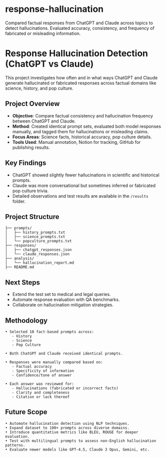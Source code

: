 # response-hallucination
Compared factual responses from ChatGPT and Claude across topics to detect hallucinations. Evaluated accuracy, consistency, and frequency of fabricated or misleading information.

#  Response Hallucination Detection (ChatGPT vs Claude)

This project investigates how often and in what ways ChatGPT and Claude generate hallucinated or fabricated responses across factual domains like science, history, and pop culture.

##  Project Overview

- **Objective**: Compare factual consistency and hallucination frequency between ChatGPT and Claude.
- **Method**: Created identical prompt sets, evaluated both model responses manually, and tagged them for hallucinations or misleading claims.
- **Focus Areas**: Science facts, historical accuracy, pop culture details.
- **Tools Used**: Manual annotation, Notion for tracking, GitHub for publishing results.

##  Key Findings

- ChatGPT showed slightly fewer hallucinations in scientific and historical prompts.
- Claude was more conversational but sometimes inferred or fabricated pop culture trivia.
- Detailed observations and test results are available in the `/results` folder.

##  Project Structure
```project-03-response-hallucination/
├── prompts/
│   ├── history_prompts.txt
│   ├── science_prompts.txt
│   └── popculture_prompts.txt
├── responses/
│   ├── chatgpt_responses.json
│   └── claude_responses.json
├── analysis/
│   └── hallucination_report.md
├── README.md
```
##  Next Steps

- Extend the test set to medical and legal queries.
- Automate response evaluation with QA benchmarks.
- Collaborate on hallucination mitigation strategies.

##  Methodology

```text
• Selected 10 fact-based prompts across:
   - History
   - Science
   - Pop Culture

• Both ChatGPT and Claude received identical prompts.

• Responses were manually compared based on:
   - Factual accuracy
   - Specificity of information
   - Confidence/tone of answer

• Each answer was reviewed for:
   - Hallucinations (fabricated or incorrect facts)
   - Clarity and completeness
   - Citation or lack thereof
```

##  Future Scope

```text
• Automate hallucination detection using NLP techniques.
• Expand dataset to 100+ prompts across diverse domains.
• Introduce quantitative metrics like BLEU, ROUGE for deeper evaluation.
• Test with multilingual prompts to assess non-English hallucination patterns.
• Evaluate newer models like GPT-4.5, Claude 3 Opus, Gemini, etc.
```
